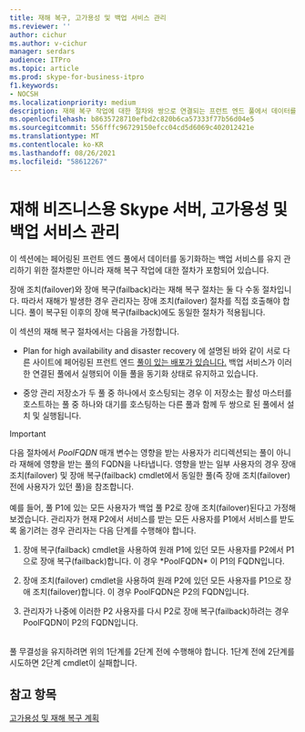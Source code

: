 ```yaml
---
title: 재해 복구, 고가용성 및 백업 서비스 관리
ms.reviewer: ''
author: cichur
ms.author: v-cichur
manager: serdars
audience: ITPro
ms.topic: article
ms.prod: skype-for-business-itpro
f1.keywords:
- NOCSH
ms.localizationpriority: medium
description: 재해 복구 작업에 대한 절차와 쌍으로 연결되는 프런트 엔드 풀에서 데이터를 동기화하는 백업 서비스 유지 관리 절차에 대해 자세히 알아보습니다.
ms.openlocfilehash: b8635728710efbd2c820b6ca57333f77b56d04e5
ms.sourcegitcommit: 556fffc96729150efcc04cd5d6069c402012421e
ms.translationtype: MT
ms.contentlocale: ko-KR
ms.lasthandoff: 08/26/2021
ms.locfileid: "58612267"
---
```

# <a name="managing-skype-for-business-server-disaster-recovery-high-availability-and-backup-service"></a>재해 비즈니스용 Skype 서버, 고가용성 및 백업 서비스 관리

이 섹션에는 페어링된 프런트 엔드 풀에서 데이터를 동기화하는 백업 서비스를 유지 관리하기 위한 절차뿐만 아니라 재해 복구 작업에 대한 절차가 포함되어 있습니다.

장애 조치(failover)와 장애 복구(failback)라는 재해 복구 절차는 둘 다 수동 절차입니다. 따라서 재해가 발생한 경우 관리자는 장애 조치(failover) 절차를 직접 호출해야 합니다. 풀이 복구된 이후의 장애 복구(failback)에도 동일한 절차가 적용됩니다.

이 섹션의 재해 복구 절차에서는 다음을 가정합니다.

  - Plan for high availability and disaster recovery 에 설명된 바와 같이 서로 다른 사이트에 페어링된 프런트 엔드 [풀이 있는 배포가 있습니다.](../../plan-your-deployment/high-availability-and-disaster-recovery/high-availability-and-disaster-recovery.md) 백업 서비스가 이러한 연결된 풀에서 실행되어 이들 풀을 동기화 상태로 유지하고 있습니다.

  - 중앙 관리 저장소가 두 풀 중 하나에서 호스팅되는 경우 이 저장소는 활성 마스터를 호스트하는 풀 중 하나와 대기를 호스팅하는 다른 풀과 함께 두 쌍으로 된 풀에서 설치 및 실행됩니다.

> [!IMPORTANT]
> 다음 절차에서 *PoolFQDN* 매개 변수는 영향을 받는 사용자가 리디렉션되는 풀이 아니라 재해에 영향을 받는 풀의 FQDN을 나타냅니다. 영향을 받는 일부 사용자의 경우 장애 조치(failover) 및 장애 복구(failback) cmdlet에서 동일한 풀(즉 장애 조치(failover) 전에 사용자가 있던 풀)을 참조합니다.<BR><br>예를 들어, 풀 P1에 있는 모든 사용자가 백업 풀 P2로 장애 조치(failover)된다고 가정해 보겠습니다. 관리자가 현재 P2에서 서비스를 받는 모든 사용자를 P1에서 서비스를 받도록 옮기려는 경우 관리자는 다음 단계를 수행해야 합니다. 
> <OL>
> <LI>
> <P>장애 복구(failback) cmdlet을 사용하여 원래 P1에 있던 모든 사용자를 P2에서 P1으로 장애 복구(failback)합니다. 이 경우 *PoolFQDN* 이 P1의 FQDN입니다.</P>
> <LI>
> <P>장애 조치(failover) cmdlet을 사용하여 원래 P2에 있던 모든 사용자를 P1으로 장애 조치(failover)합니다. 이 경우 PoolFQDN은 P2의 FQDN입니다.</P>
> <LI>
> <P>관리자가 나중에 이러한 P2 사용자를 다시 P2로 장애 복구(failback)하려는 경우 PoolFQDN이 P2의 FQDN입니다.</P></LI></OL><br>풀 무결성을 유지하려면 위의 1단계를 2단계 전에 수행해야 합니다. 1단계 전에 2단계를 시도하면 2단계 cmdlet이 실패합니다.


## <a name="see-also"></a>참고 항목

[고가용성 및 재해 복구 계획](../../plan-your-deployment/high-availability-and-disaster-recovery/high-availability-and-disaster-recovery.md) 
  
